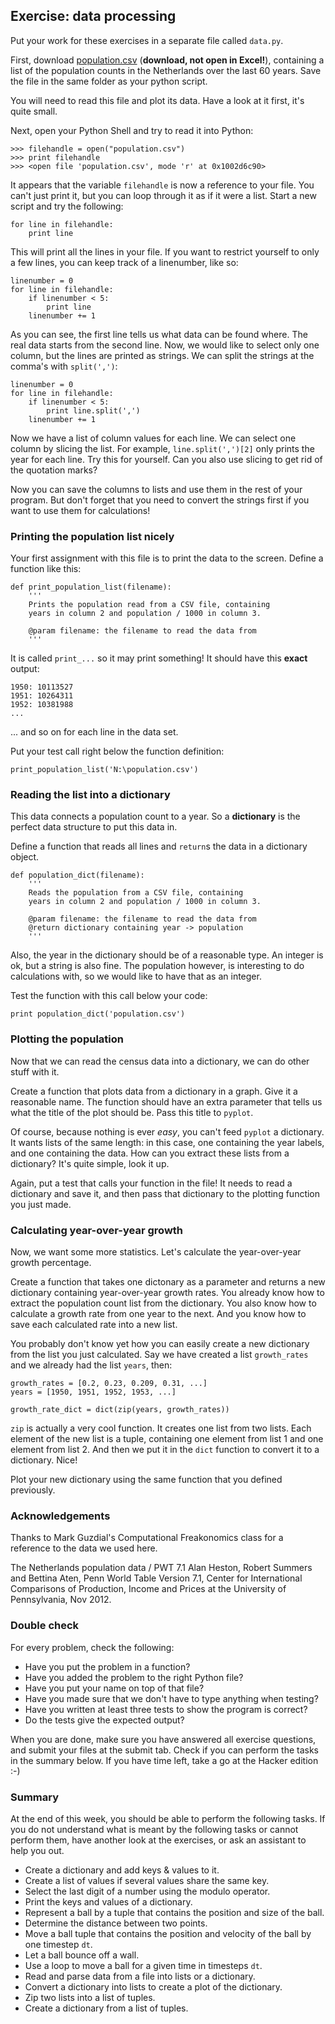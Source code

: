 ## Exercise: data processing

Put your work for these exercises in a separate file called `data.py`.

First, download [population.csv](population.csv) (**download, not open in
Excel!**), containing a list of the population counts in the Netherlands over
the last 60 years. Save the file in the same folder as your python script.

You will need to read this file and plot its data. Have a look at it first,
it's quite small.

Next, open your Python Shell and try to read it into Python:

	>>> filehandle = open("population.csv")
	>>> print filehandle
	>>> <open file 'population.csv', mode 'r' at 0x1002d6c90>
	
It appears that the variable `filehandle` is now a reference to your file. You can't just print it, but you can loop through it as if it were a list. Start a new script and try the following:

	for line in filehandle:
		print line

This will print all the lines in your file. If you want to restrict yourself to only a few lines, you can keep track of a linenumber, like so:

	linenumber = 0
    for line in filehandle:
        if linenumber < 5:
            print line
        linenumber += 1

As you can see, the first line tells us what data can be found where. The real data starts from the second line. Now, we would like to select only one column, but the lines are printed as strings. We can split the strings at the comma's with `split(',')`:

	linenumber = 0
    for line in filehandle:
        if linenumber < 5:
            print line.split(',')
        linenumber += 1

Now we have a list of column values for each line. We can select one column by slicing the list. For example, `line.split(',')[2]` only prints the year for each line. Try this for yourself. Can you also use slicing to get rid of the quotation marks?

Now you can save the columns to lists and use them in the rest of your program. But don't forget that you need to convert the strings first if you want to use them for calculations!

### Printing the population list nicely

Your first assignment with this file is to print the data to the screen.
Define a function like this:

	def print_population_list(filename):
		'''
		Prints the population read from a CSV file, containing 
		years in column 2 and population / 1000 in column 3.

		@param filename: the filename to read the data from
		'''

It is called `print_...` so it may print something! It should have this
**exact** output:

	1950: 10113527
	1951: 10264311
	1952: 10381988
	...

... and so on for each line in the data set.

Put your test call right below the function definition:

	print_population_list('N:\population.csv')

### Reading the list into a dictionary

This data connects a population count to a year. So a **dictionary** is the
perfect data structure to put this data in.

Define a function that reads all lines and `return`s the data in a dictionary
object.

	def population_dict(filename):
		'''
		Reads the population from a CSV file, containing 
		years in column 2 and population / 1000 in column 3.

		@param filename: the filename to read the data from
		@return dictionary containing year -> population
		'''

Also, the year in the dictionary should be of a reasonable type. An integer is
ok, but a string is also fine. The population however, is interesting to do
calculations with, so we would like to have that as an integer.

Test the function with this call below your code:

	print population_dict('population.csv')

### Plotting the population

Now that we can read the census data into a dictionary, we can do other stuff
with it.

Create a function that plots data from a dictionary in a graph. Give it a
reasonable name. The function should have an extra parameter that tells us
what the title of the plot should be. Pass this title to `pyplot`.

Of course, because nothing is ever *easy*, you can't feed `pyplot` a
dictionary. It wants lists of the same length: in this case, one containing
the year labels, and one containing the data. How can you extract these lists
from a dictionary? It's quite simple, look it up.

Again, put a test that calls your function in the file! It needs to read a
dictionary and save it, and then pass that dictionary to the plotting function
you just made.

### Calculating year-over-year growth

Now, we want some more statistics. Let's calculate the year-over-year growth
percentage.

Create a function that takes one dictonary as a parameter and returns a new
dictionary containing year-over-year growth rates. You already know how to
extract the population count list from the dictionary. You also know how to
calculate a growth rate from one year to the next. And you know how to save
each calculated rate into a new list.

You probably don't know yet how you can easily create a new dictionary from
the list you just calculated. Say we have created a list `growth_rates` and we
already had the list `years`, then:

	growth_rates = [0.2, 0.23, 0.209, 0.31, ...]
	years = [1950, 1951, 1952, 1953, ...]
	
	growth_rate_dict = dict(zip(years, growth_rates))

`zip` is actually a very cool function. It creates one list from two lists.
Each element of the new list is a tuple, containing one element from list 1
and one element from list 2. And then we put it in the `dict` function to
convert it to a dictionary. Nice!

Plot your new dictionary using the same function that you defined previously.

### Acknowledgements

Thanks to Mark Guzdial's Computational Freakonomics class for a reference to
the data we used here.

The Netherlands population data / PWT 7.1 Alan Heston, Robert Summers and
Bettina Aten, Penn World Table Version 7.1, Center for International
Comparisons of Production, Income and Prices at the University of
Pennsylvania, Nov 2012.

### Double check

For every problem, check the following:

* Have you put the problem in a function?
* Have you added the problem to the right Python file?
* Have you put your name on top of that file?
* Have you made sure that we don't have to type anything when testing?
* Have you written at least three tests to show the program is correct?
* Do the tests give the expected output?

When you are done, make sure you have answered all exercise questions, and
submit your files at the submit tab. Check if you can perform the tasks in the summary below. If you have time left, take a go at the
Hacker edition :-)

### Summary

At the end of this week, you should be able to perform the following tasks. If you do not understand what is meant by the following tasks or cannot perform them, have another look at the exercises, or ask an assistant to help you out.

* Create a dictionary and add keys & values to it.
* Create a list of values if several values share the same key.
* Select the last digit of a number using the modulo operator.
* Print the keys and values of a dictionary.
* Represent a ball by a tuple that contains the position and size of the ball.
* Determine the distance between two points.
* Move a ball tuple that contains the position and velocity of the ball by one timestep `dt`.
* Let a ball bounce off a wall.
* Use a loop to move a ball for a given time in timesteps `dt`.
* Read and parse data from a file into lists or a dictionary.
* Convert a dictionary into lists to create a plot of the dictionary.
* Zip two lists into a list of tuples.
* Create a dictionary from a list of tuples.
